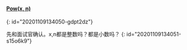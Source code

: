 #### [Pow(x, n)](https://leetcode-cn.com/problems/powx-n/)
{: id="20201109134050-gdpt2dz"}

先和面试官确认。x,n都是整数吗？都是小数吗？
{: id="20201109134051-s15o6k9"}
